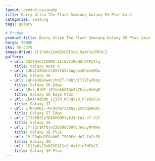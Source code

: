 ```yaml
---
layout: produk-casinghp
title: Barry Allen The Flash Samsung Galaxy S9 Plus Case
categories: samsung
tags: galaxy

# Produk
product-title: Barry Allen The Flash Samsung Galaxy S9 Plus Case
harga: 90000
sku: hn-3376
image-drive: 1F13aHs2ZoNZXEQlSv9_6eAYiu5MFkCZ-
gallery:
  - url: 15Xf0oCVlKOMS-Z1r8vYzR5WGrOTPz4lq
    title: Galaxy Note 8
  - url: 1JKi132GOrCs65YIASz3WgdosEhm1eMXa
    title: Galaxy S6
  - url: 1qF49J8aXw4czhd2T-3HQtdTlS2Tw3Dqx
    title: Galaxy S6 Edge
  - url: 1Rvz_BlMF-jE7uhAh8IGnZxZDlqvGeHgB
    title: Galaxy S6 Edge Plus
  - url: 1hAAF4dDNb_1jjch_KcJg6z0_FFzOc0Ju
    title: Galaxy S7
  - url: 17Rnw06I--M79oRarSdANycZXvoq5RwAx
    title: Galaxy S7 Edge
  - url: 1T289Nt5uTD8XROOPtyBJ1hfWz-4T-3Jf
    title: Galaxy S8
  - url: 1Y-lZr1KfQje32O29QC69TCJeuLyMYWKe
    title: Galaxy S8 Plus
  - url: 19_73gbd2EUsbWI_T5ODFuhHnT-Ix2cFK
    title: Galaxy S9
  - url: 1F13aHs2ZoNZXEQlSv9_6eAYiu5MFkCZ-
    title: Galaxy S9 Plus
---
```

